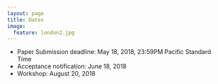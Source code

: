 ```yaml
---
layout: page
title: Dates 
image:
  feature: london2.jpg
---
```

* Paper Submission deadline: May 18, 2018, 23:59PM Pacific Standard Time
* Acceptance notification: June 18, 2018
* Workshop: August 20, 2018

